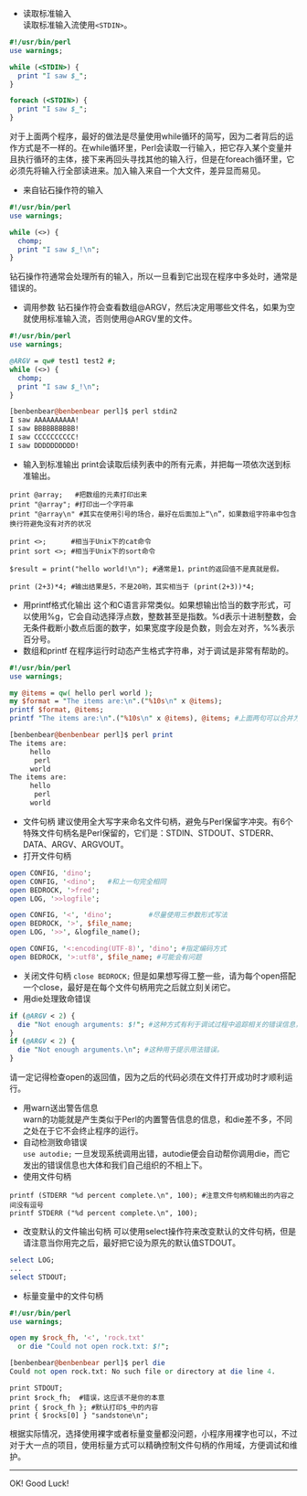 * 读取标准输入  
读取标准输入流使用`<STDIN>`。

``` perl 
#!/usr/bin/perl
use warnings;

while (<STDIN>) {
  print "I saw $_";
}

foreach (<STDIN>) {
  print "I saw $_";
}
```
对于上面两个程序，最好的做法是尽量使用while循环的简写，因为二者背后的运作方式是不一样的。在while循环里，Perl会读取一行输入，把它存入某个变量并且执行循环的主体，接下来再回头寻找其他的输入行，但是在foreach循环里，它必须先将输入行全部读进来。加入输入来自一个大文件，差异显而易见。  

* 来自钻石操作符的输入

``` perl
#!/usr/bin/perl
use warnings;

while (<>) {
  chomp;
  print "I saw $_!\n";
}
```
钻石操作符通常会处理所有的输入，所以一旦看到它出现在程序中多处时，通常是错误的。

* 调用参数
钻石操作符会查看数组@ARGV，然后决定用哪些文件名，如果为空就使用标准输入流，否则使用@ARGV里的文件。

``` perl
#!/usr/bin/perl
use warnings;

@ARGV = qw# test1 test2 #;
while (<>) {
  chomp;
  print "I saw $_!\n";
}
```
``` perl stdin_result
[benbenbear@benbenbear perl]$ perl stdin2 
I saw AAAAAAAAAA!
I saw BBBBBBBBBB!
I saw CCCCCCCCCC!
I saw DDDDDDDDDD!
```
* 输入到标准输出
print会读取后续列表中的所有元素，并把每一项依次送到标准输出。

```
print @array;   #把数组的元素打印出来
print "@array"; #打印出一个字符串
print "@array\n" #其实在使用引号的场合，最好在后面加上“\n”，如果数组字符串中包含换行符避免没有对齐的状况

print <>;      #相当于Unix下的cat命令
print sort <>; #相当于Unix下的sort命令

$result = print("hello world!\n"); #通常是1，print的返回值不是真就是假。

print (2+3)*4; #输出结果是5，不是20哟，其实相当于 (print(2+3))*4;
```
* 用printf格式化输出
这个和C语言非常类似。如果想输出恰当的数字形式，可以使用%g，它会自动选择浮点数，整数甚至是指数。%d表示十进制整数，会无条件截断小数点后面的数字，如果宽度字段是负数，则会左对齐，%%表示百分号。
* 数组和printf
在程序运行时动态产生格式字符串，对于调试是非常有帮助的。

``` perl
#!/usr/bin/perl
use warnings;

my @items = qw( hello perl world );
my $format = "The items are:\n".("%10s\n" x @items);
printf $format, @items;
printf "The items are:\n".("%10s\n" x @items), @items; #上面两句可以合并为下面一句
```
``` perl print_result
[benbenbear@benbenbear perl]$ perl print 
The items are:
     hello
      perl
     world
The items are:
     hello
      perl
     world
```
* 文件句柄
建议使用全大写字来命名文件句柄，避免与Perl保留字冲突。有6个特殊文件句柄名是Perl保留的，它们是：STDIN、STDOUT、STDERR、DATA、ARGV、ARGVOUT。
* 打开文件句柄

``` perl
open CONFIG, 'dino';
open CONFIG, '<dino';   #和上一句完全相同
open BEDROCK, '>fred';
open LOG, '>>logfile';

open CONFIG, '<', 'dino';         #尽量使用三参数形式写法
open BEDROCK, '>', $file_name;
open LOG, '>>', &logfile_name();

open CONFIG, '<:encoding(UTF-8)', 'dino'; #指定编码方式
open BEDROCK, '>:utf8', $file_name; #可能会有问题
```
* 关闭文件句柄
`close BEDROCK;` 但是如果想写得工整一些，请为每个open搭配一个close，最好是在每个文件句柄用完之后就立刻关闭它。
* 用die处理致命错误

``` perl
if (@ARGV < 2) {
  die "Not enough arguments: $!"; #这种方式有利于调试过程中追踪相关的错误信息，例如行号，权限不足等。
}
if (@ARGV < 2) {
  die "Not enough arguments.\n"; #这种用于提示用法错误。
}
```
请一定记得检查open的返回值，因为之后的代码必须在文件打开成功时才顺利运行。
* 用warn送出警告信息  
warn的功能就是产生类似于Perl的内置警告信息的信息，和die差不多，不同之处在于它不会终止程序的运行。
* 自动检测致命错误  
`use autodie;` 一旦发现系统调用出错，autodie便会自动帮你调用die，而它发出的错误信息也大体和我们自己组织的不相上下。
* 使用文件句柄

```
printf (STDERR "%d percent complete.\n", 100); #注意文件句柄和输出的内容之间没有逗号
printf STDERR ("%d percent complete.\n", 100);
```
* 改变默认的文件输出句柄
可以使用select操作符来改变默认的文件句柄，但是请注意当你用完之后，最好把它设为原先的默认值STDOUT。

``` perl
select LOG;
...
select STDOUT;
```
* 标量变量中的文件句柄

``` perl
#!/usr/bin/perl
use warnings;

open my $rock_fh, '<', 'rock.txt'
  or die "Could not open rock.txt: $!";
```
``` perl die_result
[benbenbear@benbenbear perl]$ perl die 
Could not open rock.txt: No such file or directory at die line 4.
```
```
print STDOUT;
print $rock_fh;  #错误，这应该不是你的本意
print { $rock_fh }; #默认打印$_中的内容
print { $rocks[0] } "sandstone\n";
```
根据实际情况，选择使用裸字或者标量变量都没问题，小程序用裸字也可以，不过对于大一点的项目，使用标量方式可以精确控制文件句柄的作用域，方便调试和维护。
_ _ _
OK! Good Luck!
